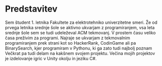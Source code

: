 # Predstavitev
Sem študent 1. letnika Fakultete za elektrotehniko univerzitetne smeri. Že od prvega letnika srednje šole se aktivno ukvarjam z programiranjem, vsa leta srednje šole sem se tudi udeleževal ACM tekmovanj.
V prostem času veliko časa preživim za programi. Najraje se ukvarjam z tekmovalnim programiranjem prek strani kot so HackerRank, CodinGame ali pa BinarySearch, kjer programiram v Pythonu, ki ga zato tudi najbolj poznam
Večkrat pa tudi delam na kakšnem svojem projektu. Večina mojih projektov je izdelovanje igric v Unity okolju in jeziku C#.

